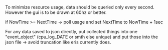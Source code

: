
To minimize resource usage, data should be queried only every second.
However the gui is to be drawn at 60hz or better.

if NowTime >= NextTime -> poll usage and set NextTime to NowTime + 1sec

For any data saved to json directly, put collected things into one "event_object" (cpu_log_DATE or smth else unique) and put those into the json file -> avoid truncation like eris currently does.
